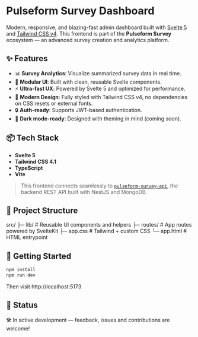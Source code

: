 # Pulseform Survey Dashboard

Modern, responsive, and blazing-fast admin dashboard built with [Svelte 5](https://svelte.dev/blog/svelte-5) and [Tailwind CSS v4](https://tailwindcss.com). This frontend is part of the **Pulseform Survey** ecosystem — an advanced survey creation and analytics platform.

## ✨ Features

- 📊 **Survey Analytics**: Visualize summarized survey data in real time.
- 🧩 **Modular UI**: Built with clean, reusable Svelte components.
- ⚡️ **Ultra-fast UX**: Powered by Svelte 5 and optimized for performance.
- 🎨 **Modern Design**: Fully styled with Tailwind CSS v4, no dependencies on CSS resets or external fonts.
- 🔒 **Auth-ready**: Supports JWT-based authentication.
- 🌙 **Dark mode-ready**: Designed with theming in mind (coming soon).

## 📦 Tech Stack

- **Svelte 5**
- **Tailwind CSS 4.1**
- **TypeScript**
- **Vite**

> This frontend connects seamlessly to [`pulseform-survey-api`](https://github.com/jfab91/pulseform-survey-api), the backend REST API built with NestJS and MongoDB.

## 📂 Project Structure

src/
├─ lib/ # Reusable UI components and helpers
├─ routes/ # App routes powered by SvelteKit
├─ app.css # Tailwind + custom CSS
└─ app.html # HTML entrypoint

## 🚀 Getting Started

```bash
npm install
npm run dev
```

Then visit http://localhost:5173

## 📌 Status

🛠 In active development — feedback, issues and contributions are welcome!
